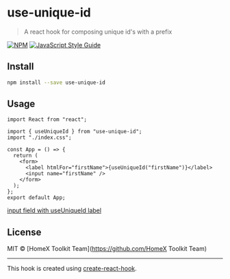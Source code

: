 # use-unique-id

> A react hook for composing unique id&#x27;s with a prefix

[![NPM](https://img.shields.io/npm/v/use-unique-id.svg)](https://www.npmjs.com/package/use-unique-id) [![JavaScript Style Guide](https://img.shields.io/badge/code_style-standard-brightgreen.svg)](https://standardjs.com)

## Install

```bash
npm install --save use-unique-id
```

## Usage

```tsx
import React from "react";

import { useUniqueId } from "use-unique-id";
import "./index.css";

const App = () => {
  return (
    <form>
      <label htmlFor="firstName">{useUniqueId("firstName")}</label>
      <input name="firstName" />
    </form>
  );
};
export default App;
```

[input field with useUniqueId label](https://github.com/HomeXLabs/use-unique-id.git/assets/screenshot.png)

## License

MIT © [HomeX Toolkit Team](https://github.com/HomeX Toolkit Team)

---

This hook is created using [create-react-hook](https://github.com/hermanya/create-react-hook).

